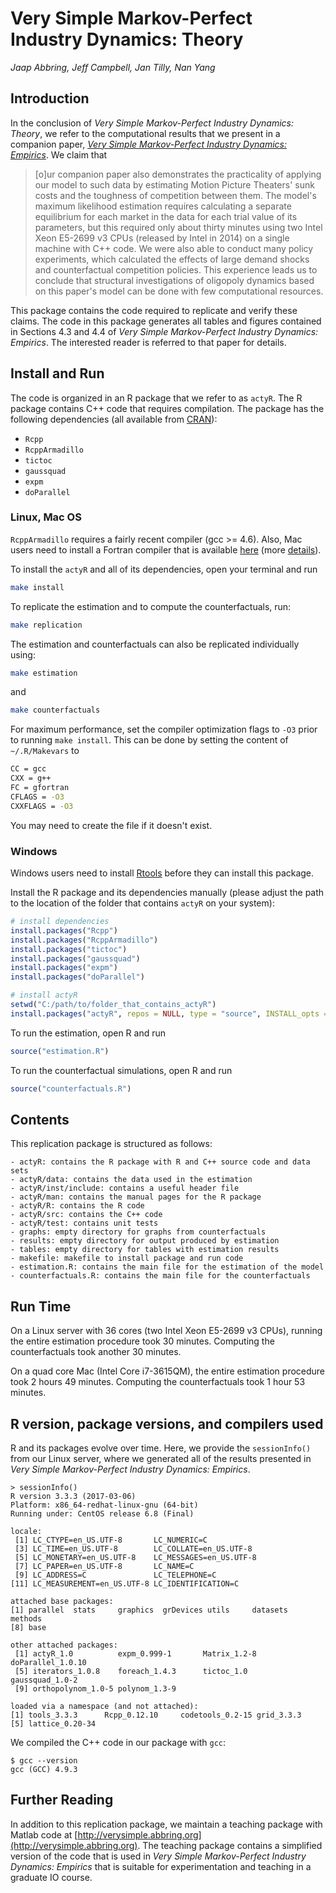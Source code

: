 # Very Simple Markov-Perfect Industry Dynamics: Theory
*Jaap Abbring, Jeff Campbell, Jan Tilly, Nan Yang*

## Introduction
In the conclusion of *Very Simple Markov-Perfect Industry Dynamics: Theory*, we refer to the computational results that we present in a companion paper, [*Very Simple Markov-Perfect Industry Dynamics: Empirics*](https://pure.uvt.nl/portal/files/16003770/2017_021.pdf). We claim that

> [o]ur companion paper also demonstrates the practicality of applying our model to such data by estimating Motion Picture Theaters' sunk costs and the toughness of competition between them. The model's maximum likelihood estimation requires calculating a separate equilibrium for each market in the data for each trial value of its parameters, but this required only about thirty minutes using two Intel Xeon E5-2699 v3 CPUs (released by Intel in 2014) on a single machine with C++ code. We were also able to conduct many policy experiments, which calculated the effects of large demand shocks and counterfactual competition policies. This experience leads us to conclude that structural investigations of oligopoly dynamics based on this paper's model can be done with few computational resources.

This package contains the code required to replicate and verify these claims. The code in this package generates all tables and figures contained in Sections 4.3 and 4.4 of *Very Simple Markov-Perfect Industry Dynamics: Empirics*. The interested reader is referred to that paper for details.

## Install and Run
The code is organized in an R package that we refer to as `actyR`. The R package contains C++ code that requires compilation. The package has the following dependencies (all available from [CRAN](https://cran.r-project.org)):
- `Rcpp`
- `RcppArmadillo`
- `tictoc`
- `gaussquad`
- `expm`
- `doParallel`

### Linux, Mac OS
`RcppArmadillo` requires a fairly recent compiler (gcc >= 4.6). Also, Mac users need to install a Fortran compiler that is available [here](http://r.research.att.com/libs/) (more [details](http://thecoatlessprofessor.com/programming/rcpp-rcpparmadillo-and-os-x-mavericks-lgfortran-and-lquadmath-error/)).

To install the `actyR` and all of its dependencies, open your terminal and run
```bash
make install
```
To replicate the estimation and to compute the counterfactuals, run:
```bash
make replication
```
The estimation and counterfactuals can also be replicated individually using:
```bash
make estimation
```
and
```bash
make counterfactuals
```

For maximum performance, set the compiler optimization flags to `-O3` prior to running `make install`. This can be done by setting the content of `~/.R/Makevars` to
```bash
CC = gcc
CXX = g++
FC = gfortran
CFLAGS = -O3
CXXFLAGS = -O3
```
You may need to create the file if it doesn't exist.

### Windows
Windows users need to install [Rtools](https://cran.r-project.org/bin/windows/Rtools/) before they can install this package.

Install the R package and its dependencies manually (please adjust the path to the location of the folder that contains `actyR` on your system):
```r
# install dependencies
install.packages("Rcpp")
install.packages("RcppArmadillo")
install.packages("tictoc")
install.packages("gaussquad")
install.packages("expm")
install.packages("doParallel")

# install actyR
setwd("C:/path/to/folder_that_contains_actyR")
install.packages("actyR", repos = NULL, type = "source", INSTALL_opts = "--no-multiarch --preclean")
```

To run the estimation, open R and run
```r
source("estimation.R")
```
To run the counterfactual simulations, open R and run
```r
source("counterfactuals.R")
```

## Contents
This replication package is structured as follows:
```
- actyR: contains the R package with R and C++ source code and data sets
- actyR/data: contains the data used in the estimation
- actyR/inst/include: contains a useful header file
- actyR/man: contains the manual pages for the R package
- actyR/R: contains the R code
- actyR/src: contains the C++ code
- actyR/test: contains unit tests
- graphs: empty directory for graphs from counterfactuals
- results: empty directory for output produced by estimation
- tables: empty directory for tables with estimation results
- makefile: makefile to install package and run code
- estimation.R: contains the main file for the estimation of the model
- counterfactuals.R: contains the main file for the counterfactuals
```

## Run Time

On a Linux server with 36 cores (two Intel Xeon E5-2699 v3 CPUs), running the entire estimation procedure took 30 minutes. Computing the counterfactuals took another 30 minutes.

On a quad core Mac (Intel Core i7-3615QM), the entire estimation procedure took 2 hours 49 minutes. Computing the counterfactuals took 1 hour 53 minutes.

## R version, package versions, and compilers used

R and its packages evolve over time. Here, we provide the `sessionInfo()` from our Linux server, where we generated all of the results presented in *Very Simple Markov-Perfect Industry Dynamics: Empirics*.

```
> sessionInfo()
R version 3.3.3 (2017-03-06)
Platform: x86_64-redhat-linux-gnu (64-bit)
Running under: CentOS release 6.8 (Final)

locale:
 [1] LC_CTYPE=en_US.UTF-8       LC_NUMERIC=C              
 [3] LC_TIME=en_US.UTF-8        LC_COLLATE=en_US.UTF-8    
 [5] LC_MONETARY=en_US.UTF-8    LC_MESSAGES=en_US.UTF-8   
 [7] LC_PAPER=en_US.UTF-8       LC_NAME=C                 
 [9] LC_ADDRESS=C               LC_TELEPHONE=C            
[11] LC_MEASUREMENT=en_US.UTF-8 LC_IDENTIFICATION=C       

attached base packages:
[1] parallel  stats     graphics  grDevices utils     datasets  methods  
[8] base     

other attached packages:
 [1] actyR_1.0          expm_0.999-1       Matrix_1.2-8       doParallel_1.0.10
 [5] iterators_1.0.8    foreach_1.4.3      tictoc_1.0         gaussquad_1.0-2   
 [9] orthopolynom_1.0-5 polynom_1.3-9     

loaded via a namespace (and not attached):
[1] tools_3.3.3      Rcpp_0.12.10     codetools_0.2-15 grid_3.3.3      
[5] lattice_0.20-34
```

We compiled the C++ code in our package with `gcc`:
```
$ gcc --version
gcc (GCC) 4.9.3
```

## Further Reading

In addition to this replication package, we maintain a teaching package with Matlab code at [http://verysimple.abbring.org](http://verysimple.abbring.org). The teaching package contains a simplified version of the code that is used in *Very Simple Markov-Perfect Industry Dynamics: Empirics* that is suitable for experimentation and teaching in a graduate IO course.
